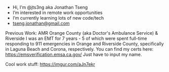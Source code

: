 - Hi, I’m @jts3ng aka Jonathan Tseng
- I’m interested in remote work opportunities
- I’m currently learning lots of new code/tech
- tseng.jonathan@gmail.com

Previous Work:
AMR Orange County (aka Doctor's Ambulance Service) & Riverside
I was an EMT for 7 years - 5 of which were spent full-time responding to 911 emergencies in Orange and Riverside County, specifically in Laguna Beach and Corona, respectively.
You can find my certs here: https://emsverification.emsa.ca.gov/
Just have to input my name.

Cool work stuff:
https://imgur.com/aJn7ekr
